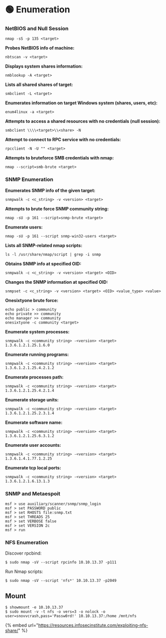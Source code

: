 # 🟢 Enumeration

### NetBIOS and Null Session

```
nmap -sS -p 135 <target>
```

**Probes NetBIOS info of machine:**

```
nbtscan -v <target>
```

**Displays system shares information:**

```
nmblookup -A <target>
```

**Lists all shared shares of target:**

```
smbclient -L <target>
```

**Enumerates information on target Windows system (shares, users, etc):**

```
enum4linux -a <target>
```

**Attempts to access a shared resources with no credentials (null session):**

```
smbclient \\\\<target>\\<share> -N
```

**Attempt to connect to RPC service with no credentials:**

```
rpcclient -N -U "" <target>
```

**Attempts to bruteforce SMB credentials with nmap:**

```
nmap --script=smb-brute <target>
```

### SNMP Enumeration

**Enumerates SNMP info of the given target:**

```
snmpwalk -c <c_string> -v <version> <target>
```

**Attempts to brute force SNMP community string:**

```
nmap -sU -p 161 --script=snmp-brute <target>
```

**Enumerate users:**

```
nmap -sU -p 161 --script snmp-win32-users <target>
```

**Lists all SNMP-related nmap scripts:**

```
ls -l /usr/share/nmap/script | grep -i snmp
```

**Obtains SNMP info at specified OID:**

```
snmpwalk -c <c_string> -v <version> <target> <OID>
```

**Changes the SNMP information at specified OID:**

```
snmpset -c <c_string> -v <version> <target> <OID> <value_type> <value>
```

**Onesixtyone brute force:**

```
echo public > community
echo private >> community
echo manager >> community
onesixtyone -c community <target>
```

**Enumerate system processes:**

```
snmpwalk -c <community string> -<version> <target> 1.3.6.1.2.1.25.1.6.0
```

**Enumerate running programs:**

```
snmpwalk -c <community string> -<version> <target> 1.3.6.1.2.1.25.4.2.1.2
```

**Enumerate processes path:**

```
snmpwalk -c <community string> -<version> <target> 1.3.6.1.2.1.25.4.2.1.4
```

**Enumerate storage units:**

```
snmpwalk -c <community string> -<version> <target> 1.3.6.1.2.1.25.2.3.1.4
```

**Enumerate software name:**

```
snmpwalk -c <community string> -<version> <target> 1.3.6.1.2.1.25.6.3.1.2
```

**Enumerate user accounts:**

```
snmpwalk -c <community string> -<version> <target> 1.3.6.1.4.1.77.1.2.25
```

**Enumerate tcp local ports:**

```
snmpwalk -c <community string> -<version> <target> 1.3.6.1.2.1.6.13.1.3
```

### SNMP and Metaespoit

```
msf > use auxiliary/scanner/snmp/snmp_login
msf > set PASSWORD public
msf > set RHOSTS file:snmp.txt
msf > set THREADS 25
msf > set VERBOSE false
msf > set VERSION 2c
msf > run
```

### NFS Enumeration

Discover rpcbind:

```
$ sudo nmap -sV --script rpcinfo 10.10.13.37 -p111
```

Run Nmap scripts:

```
$ sudo nmap -sV --script 'nfs*' 10.10.13.37 -p2049
```

## Mount

```
$ showmount -e 10.10.13.37
$ sudo mount -v -t nfs -o vers=3 -o nolock -o user=snovvcrash,pass='Passw0rd!' 10.10.13.37:/home /mnt/nfs
```

{% embed url="https://resources.infosecinstitute.com/exploiting-nfs-share/" %}
